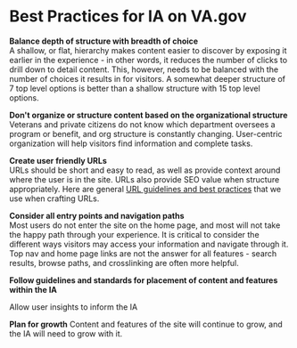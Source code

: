 # Best Practices for IA on VA.gov

**Balance depth of structure with breadth of choice** <br>
A shallow, or flat, hierarchy makes content easier to discover by exposing it earlier in the experience - in other words, it reduces the number of clicks to drill down to detail content. This, however, needs to be balanced with the number of choices it results in for visitors. A somewhat deeper structure of 7 top level options is better than a shallow structure with 15 top level options. 


**Don't organize or structure content based on the organizational structure** <br>
Veterans and private citizens do not know which department oversees a program or benefit, and org structure is constantly changing. User-centric organization will help visitors find information and complete tasks. 


**Create user friendly URLs**<br>
URLs should be short and easy to read, as well as provide context around where the user is in the site.  URLs also provide SEO value when structure appropriately. Here are general [URL guidelines and best practices](https://github.com/department-of-veterans-affairs/va.gov-team/blob/master/platform/information-architecture/url-guidelines.md) that we use when crafting URLs. 

**Consider all entry points and navigation paths**<br>
Most users do not enter the site on the home page, and most will not take the happy path through your experience. It is critical to consider the different ways visitors may access your information and navigate through it.  Top nav and home page links are not the answer for all features - search results, browse paths, and crosslinking are often more helpful.  

**Follow guidelines and standards for placement of content and features within the IA**<br>

Allow user insights to inform the IA

**Plan for growth**
Content and features of the site will continue to grow, and the IA will need to grow with it.  

